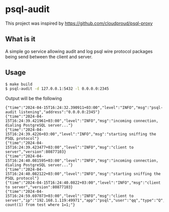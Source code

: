 # psql-audit

This project was inspired by https://github.com/cloudproud/psql-proxy

## What is it
A simple go service allowing audit and log psql wire protocol packages being send between the client and server.

## Usage
```bash
$ make build
$ psql-audit -d 127.0.0.1:5432 -l 0.0.0.0:2345
```
Output will be the following
```
{"time":"2024-04-15T16:24:32.390911+03:00","level":"INFO","msg":"psql-audit listening","address":"0.0.0.0:2345"}
{"time":"2024-04-15T16:24:39.421961+03:00","level":"INFO","msg":"incoming connection, dialing PostgreSQL server..."}
{"time":"2024-04-15T16:24:39.4226+03:00","level":"INFO","msg":"starting sniffing the PSQL protocol"}
{"time":"2024-04-15T16:24:39.423477+03:00","level":"INFO","msg":"client to server","version":80877103}
{"time":"2024-04-15T16:24:40.081595+03:00","level":"INFO","msg":"incoming connection, dialing PostgreSQL server..."}
{"time":"2024-04-15T16:24:40.082122+03:00","level":"INFO","msg":"starting sniffing the PSQL protocol"}
{"time":"2024-04-15T16:24:40.0822+03:00","level":"INFO","msg":"client to server","version":80877103}
{"time":"2024-04-15T16:24:59.697073+03:00","level":"INFO","msg":"client to server","ip":"192.168.1.119:49971","app":"psql","user":"qq","type":"Q","msg":"select count(1) from test where 1=1;"}
```
